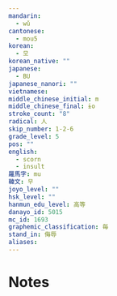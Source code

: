 ```yaml
---
mandarin:
  - wǔ
cantonese:
  - mou5
korean:
  - 모
korean_native: ""
japanese:
  - BU
japanese_nanori: ""
vietnamese:
middle_chinese_initial: m
middle_chinese_final: ɨo
stroke_count: "8"
radical: 人
skip_number: 1-2-6
grade_level: 5
pos: ""
english:
  - scorn
  - insult
羅馬字: mu
韓文: 무
joyo_level: ""
hsk_level: ""
hanmun_edu_level: 高等
danayo_id: 5015
mc_id: 1693
graphemic_classification: 毎
stand_in: 侮辱
aliases:
---
```


# Notes
